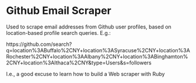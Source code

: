 # Github Email Scraper 
<p>
Used to scrape email addresses from Github user profiles, based on location-based profile search queries. 
E.g.:
<p>
https://github.com/search?q=location%3ABuffalo%2CNY+location%3ASyracuse%2CNY+location%3ARochester%2CNY+location%3AAlbany%2CNY+location%3ABinghamton%2CNY+location%3AIthaca%2CNY&type=Users&s=followers
<p>
I.e., a good excuse to learn how to build a Web scraper with Ruby